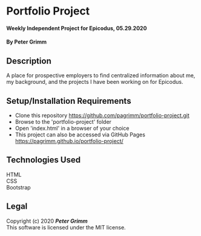 # Portfolio Project

#### Weekly Independent Project for Epicodus, 05.29.2020

#### By **Peter Grimm**

## Description

A place for prospective employers to find centralized information about me, my background, and the projects I have been working on for Epicodus.

## Setup/Installation Requirements

* Clone this repository https://github.com/pagrimm/portfolio-project.git
* Browse to the 'portfolio-project' folder
* Open 'index.html' in a browser of your choice
* This project can also be accessed via GitHub Pages https://pagrimm.github.io/portfolio-project/

## Technologies Used

HTML  
CSS  
Bootstrap 

## Legal

Copyright (c) 2020 **_Peter Grimm_**  
This software is licensed under the MIT license.